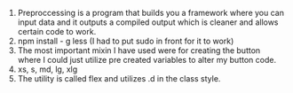 1. Preproccessing is a program that builds you a framework where you can input data and it outputs a compiled output which is cleaner and allows certain code to work.
2. npm install - g less (I had to put sudo in front for it to work)
3. The most important mixin I have used were for creating the button where I could just utilize pre created variables to alter my button code.
4. xs, s, md, lg, xlg
5. The utility is called flex and utilizes .d in the class style.
